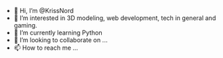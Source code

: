 - 👋 Hi, I’m @KrissNord
- 👀 I’m interested in 3D modeling, web development, tech in general and gaming.
- 🌱 I’m currently learning Python
- 💞️ I’m looking to collaborate on ...
- 📫 How to reach me ...

<!---
KrissNord/KrissNord is a ✨ special ✨ repository because its `README.md` (this file) appears on your GitHub profile.
You can click the Preview link to take a look at your changes.
--->
